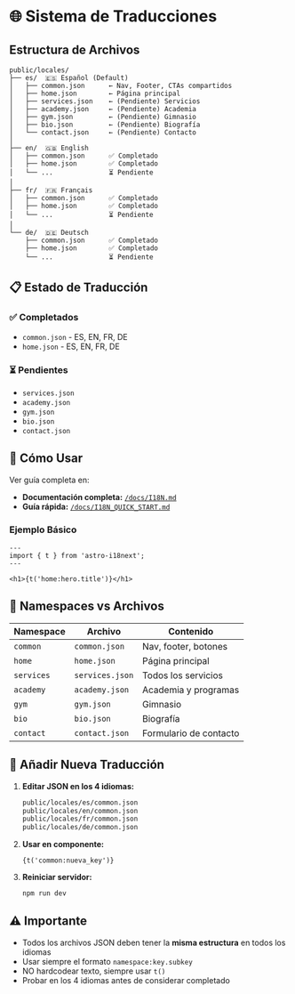 # 🌐 Sistema de Traducciones

## Estructura de Archivos

```
public/locales/
├── es/  🇪🇸 Español (Default)
│   ├── common.json      ← Nav, Footer, CTAs compartidos
│   ├── home.json        ← Página principal
│   ├── services.json    ← (Pendiente) Servicios
│   ├── academy.json     ← (Pendiente) Academia
│   ├── gym.json         ← (Pendiente) Gimnasio
│   ├── bio.json         ← (Pendiente) Biografía
│   └── contact.json     ← (Pendiente) Contacto
│
├── en/  🇬🇧 English
│   ├── common.json      ✅ Completado
│   ├── home.json        ✅ Completado
│   └── ...              ⏳ Pendiente
│
├── fr/  🇫🇷 Français
│   ├── common.json      ✅ Completado
│   ├── home.json        ✅ Completado
│   └── ...              ⏳ Pendiente
│
└── de/  🇩🇪 Deutsch
    ├── common.json      ✅ Completado
    ├── home.json        ✅ Completado
    └── ...              ⏳ Pendiente
```

## 📋 Estado de Traducción

### ✅ Completados
- `common.json` - ES, EN, FR, DE
- `home.json` - ES, EN, FR, DE

### ⏳ Pendientes
- `services.json`
- `academy.json`
- `gym.json`
- `bio.json`
- `contact.json`

## 🚀 Cómo Usar

Ver guía completa en:
- **Documentación completa:** [`/docs/I18N.md`](../../docs/I18N.md)
- **Guía rápida:** [`/docs/I18N_QUICK_START.md`](../../docs/I18N_QUICK_START.md)

### Ejemplo Básico

```astro
---
import { t } from 'astro-i18next';
---

<h1>{t('home:hero.title')}</h1>
```

## 🎯 Namespaces vs Archivos

| Namespace  | Archivo          | Contenido                    |
|------------|------------------|------------------------------|
| `common`   | `common.json`    | Nav, footer, botones         |
| `home`     | `home.json`      | Página principal             |
| `services` | `services.json`  | Todos los servicios          |
| `academy`  | `academy.json`   | Academia y programas         |
| `gym`      | `gym.json`       | Gimnasio                     |
| `bio`      | `bio.json`       | Biografía                    |
| `contact`  | `contact.json`   | Formulario de contacto       |

## 📝 Añadir Nueva Traducción

1. **Editar JSON en los 4 idiomas:**
   ```bash
   public/locales/es/common.json
   public/locales/en/common.json
   public/locales/fr/common.json
   public/locales/de/common.json
   ```

2. **Usar en componente:**
   ```astro
   {t('common:nueva_key')}
   ```

3. **Reiniciar servidor:**
   ```bash
   npm run dev
   ```

## ⚠️ Importante

- Todos los archivos JSON deben tener la **misma estructura** en todos los idiomas
- Usar siempre el formato `namespace:key.subkey`
- NO hardcodear texto, siempre usar `t()`
- Probar en los 4 idiomas antes de considerar completado

